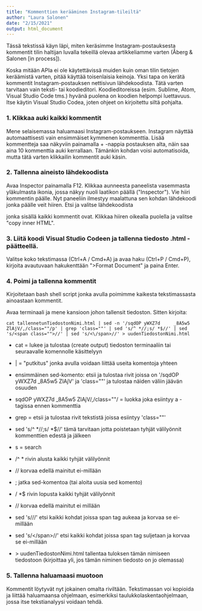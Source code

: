 ```yaml
---
title: "Kommenttien kerääminen Instagram-tileiltä"
author: "Laura Salonen"
date: "2/15/2021"
output: html_document
---
```


Tässä tekstissä käyn läpi, miten keräsimme Instagram-postauksesta kommentit tilin haltijan luvalla tekeillä olevaa artikkeliamme varten (Åberg & Salonen [in process]). 

Koska mitään APIa ei ole käytettävissä muiden kuin oman tilin tietojen keräämistä varten, pitää käyttää toisenlaisia keinoja. Yksi tapa on kerätä kommentit Instagram-postauksen nettisivun lähdekoodista. Tätä varten tarvitaan vain teksti- tai koodieditori. Koodieditoreissa (esim. Sublime, Atom, Visual Studio Code tms.) hyvänä puolena on koodien helpompi luettavuus. Itse käytin Visual Studio Codea, joten ohjeet on kirjoitettu siltä pohjalta.

### 1. Klikkaa auki kaikki kommentit
Mene selaisemassa haluamaasi Instagram-postaukseen. Instagram näyttää automaattisesti vain ensimmäiset kymmenen kommenttia. Lisää kommentteja saa näkyviin painamalla + -nappia postauksen alta, näin saa aina 10 kommenttia auki kerrallaan. Tämänkin kohdan voisi automatisoida, mutta tätä varten klikkailin kommentit auki käsin.

### 2. Tallenna aineisto lähdekoodista
Avaa Inspector painamalla F12. Klikkaa aunneesta paneelista vasemmasta yläkulmasta ikonia, jossa näkyy nuoli laatikon päällä ("Inspector"). Vie hiiri kommentin päälle. Nyt paneeliin ilmestyy maalattuna sen kohdan lähdekoodi jonka päälle veit hiiren. Etsi ja valitse lähdekoodista <div> jonka sisällä kaikki kommentit ovat. Klikkaa hiiren oikealla puolella ja valitse "copy inner HTML".

### 3. Liitä koodi Visual Studio Codeen ja tallenna tiedosto .html -päätteellä. 
Valitse koko tekstimassa (Ctrl+A / Cmd+A) ja avaa haku (Ctrl+P / Cmd+P), kirjoita avautuvaan hakukenttään ">Format Document" ja paina Enter.

### 4. Poimi ja tallenna kommentit
Kirjoitetaan bash shell script jonka avulla poimimme kaikesta tekstimassasta ainoastaan kommentit. 

Avaa terminaali ja mene kansioon johon tallensit tiedoston. Sitten kirjoita:

```
cat tallennetunTiedostonNimi.html | sed -n '/sqdOP yWXZ7d     _8A5w5   ZlAjV/,/class=""/p' | grep 'class=""' | sed 's/^ *//;s/ *$//' | sed 's/<span class="">//' | sed 's/<\/span>//' > uudenTiedostonNimi.html
```

* cat = lukee ja tulostaa (create output) tiedoston terminaaliin tai seuraavalle komennolle käsittelyyn 
* | = "putkitus" jonka avulla voidaan liittää useita komentoja yhteen
* ensimmäinen sed-komento: etsii ja tulostaa rivit joissa on '/sqdOP yWXZ7d     _8A5w5   ZlAjV' ja 'class=""' ja tulostaa näiden väliin jäävän osuuden
* sqdOP yWXZ7d     _8A5w5   ZlAjV/,/class=""/ = luokka joka esiintyy a -tagissa ennen kommenttia
* grep = etsii ja tulostaa rivit tekstistä joissa esiintyy 'class=""'
* sed 's/^ *//;s/ *$//' tämä tarvitaan jotta poistetaan tyhjät välilyönnit kommenttien edestä ja jälkeen
 * s = search
 * /^ * rivin alusta kaikki tyhjät välilyönnit
 * // korvaa edellä mainitut ei-millään
 * ; jatka sed-komentoa (tai aloita uusia sed komento)
 * / *$ rivin lopusta kaikki tyhjät välilyönnit
 * // korvaa edellä mainitut ei millään

* sed 's/<span class="">//' etsi kaikki kohdat joissa span tag aukeaa ja korvaa se ei-millään
* sed 's/<\/span>//' etsi kaikki kohdat joissa span tag suljetaan ja korvaa se ei-millään
* &gt; uudenTiedostonNimi.html tallentaa tuloksen tämän nimiseen tiedostoon (kirjoittaa yli, jos tämän niminen tiedosto on jo olemassa)

### 5. Tallenna haluamaasi muotoon
Kommentit löytyvät nyt jokainen omalta riviltään. Tekstimassan voi kopioida ja liittää haluamaansa ohjelmaan, esimerkiksi taulukkolaskentaohjelmaan, jossa itse tekstianalyysi voidaan tehdä. 

